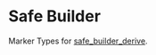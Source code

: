 
# Safe Builder

Marker Types for [safe_builder_derive](https://github.com/Molkars/safe_builder_derive).
